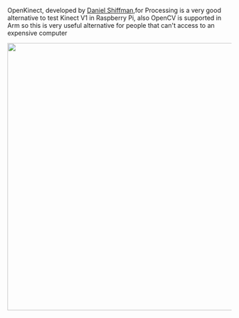 OpenKinect, developed by [Daniel Shiffman](https://github.com/shiffman/OpenKinect-for-Processing),for Processing is a very good alternative to test Kinect V1 in Raspberry Pi, also OpenCV is supported in Arm so this is very useful alternative for people that can't access to an expensive computer

<img src="Assets/kinect_raspberry.png" width="600">
